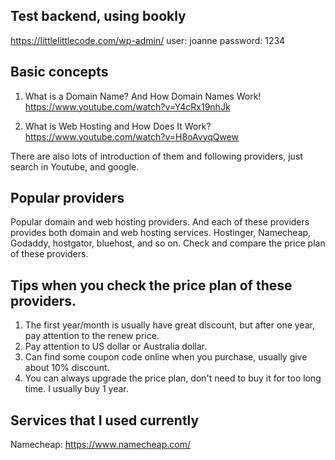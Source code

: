 

## Test backend, using bookly
https://littlelittlecode.com/wp-admin/
user: joanne
password: 1234

## Basic concepts
1. What is a Domain Name? And How Domain Names Work!
   https://www.youtube.com/watch?v=Y4cRx19nhJk

2. What is Web Hosting and How Does It Work?
   https://www.youtube.com/watch?v=H8oAvyqQwew

There are also lots of introduction of them and following providers, just search in Youtube, and google.

## Popular providers
Popular domain and web hosting providers. And each of these providers provides both domain and web hosting services.
Hostinger, Namecheap, Godaddy, hostgator, bluehost, and so on. 
Check and compare the price plan of these providers.


## Tips when you check the price plan of these providers.
1. The first year/month is usually have great discount, but after one year, pay attention to the renew price.
2. Pay attention to US dollar or Australia dollar.
3. Can find some coupon code online when you purchase, usually give about 10% discount.
4. You can always upgrade the price plan, don't need to buy it for too long time. I usually buy 1 year. 


## Services that I used currently
Namecheap: https://www.namecheap.com/

